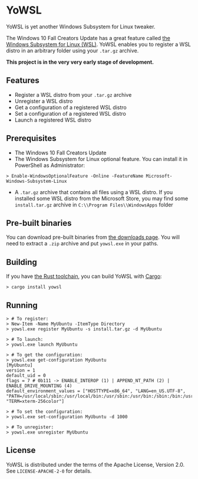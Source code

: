# YoWSL

YoWSL is yet another Windows Subsystem for Linux tweaker.

The Windows 10 Fall Creators Update has a great feature called
[the Windows Subsystem for Linux (WSL)](https://msdn.microsoft.com/en-us/commandline/wsl/about).
YoWSL enables you to register a WSL distro in an arbitrary folder using your
`.tar.gz` archive.

**This project is in the very very early stage of development.**

## Features

* Register a WSL distro from your `.tar.gz` archive
* Unregister a WSL distro
* Get a configuration of a registered WSL distro
* Set a configuration of a registered WSL distro
* Launch a registered WSL distro

## Prerequisites

* The Windows 10 Fall Creators Update
* The Windows Subsystem for Linux optional feature. You can install it in
  PowerShell as Administrator:

```
> Enable-WindowsOptionalFeature -Online -FeatureName Microsoft-Windows-Subsystem-Linux
```

* A `.tar.gz` archive that contains all files using a WSL distro. If you
  installed some WSL distro from the Microsoft Store, you may find some
  `install.tar.gz` archive in `C:\\Program Files\\WindowsApps` folder

## Pre-built binaries

You can download pre-built binaries from
[the downloads page](https://bitbucket.org/ykomatsu/yowsl/downloads).
You will need to extract a `.zip` archive and put `yowsl.exe` in your paths.

## Building

If you have [the Rust toolchain](https://www.rustup.rs/), you can build YoWSL
with [Cargo](https://crates.io/):

```
> cargo install yowsl
```

## Running

```
> # To register:
> New-Item -Name MyUbuntu -ItemType Directory
> yowsl.exe register MyUbuntu -s install.tar.gz -d MyUbuntu
```

```
> # To launch:
> yowsl.exe launch MyUbuntu
```

```
> # To get the configuration:
> yowsl.exe get-configuration MyUbuntu
[MyUbuntu]
version = 1
default_uid = 0
flags = 7 # 0b111 -> ENABLE_INTEROP (1) | APPEND_NT_PATH (2) | ENABLE_DRIVE_MOUNTING (4)
default_environment_values = ["HOSTTYPE=x86_64", "LANG=en_US.UTF-8", "PATH=/usr/local/sbin:/usr/local/bin:/usr/sbin:/usr/bin:/sbin:/bin:/usr/games:/usr/local/games", "TERM=xterm-256color"]
```

```
> # To set the configuration:
> yowsl.exe set-configuration MyUbuntu -d 1000
```

```
> # To unregister:
> yowsl.exe unregister MyUbuntu
```

## License

YoWSL is distributed under the terms of the Apache License, Version 2.0.
See `LICENSE-APACHE-2-0` for details.
